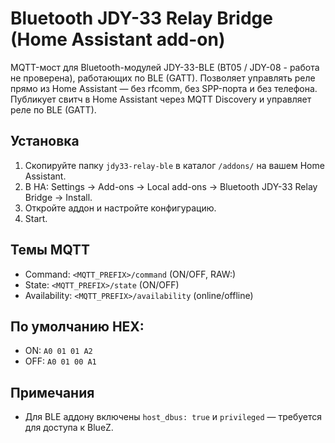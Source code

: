 # Bluetooth JDY-33 Relay Bridge (Home Assistant add-on)

MQTT-мост для Bluetooth-модулей JDY-33-BLE (BT05 / JDY-08 - работа не проверена), работающих по BLE (GATT).
Позволяет управлять реле прямо из Home Assistant — без rfcomm, без SPP-порта и без телефона.
Публикует свитч в Home Assistant через MQTT Discovery и управляет реле по BLE (GATT).

## Установка
1. Скопируйте папку `jdy33-relay-ble` в каталог `/addons/` на вашем Home Assistant.
2. В HA: Settings → Add-ons → Local add-ons → Bluetooth JDY-33 Relay Bridge → Install.
3. Откройте аддон и настройте конфигурацию.
4. Start.

## Темы MQTT
- Command: `<MQTT_PREFIX>/command` (ON/OFF, RAW:<HEX>)
- State: `<MQTT_PREFIX>/state` (ON/OFF)
- Availability: `<MQTT_PREFIX>/availability` (online/offline)

## По умолчанию HEX:
- ON: `A0 01 01 A2`
- OFF: `A0 01 00 A1`

## Примечания
- Для BLE аддону включены `host_dbus: true` и `privileged` — требуется для доступа к BlueZ.
